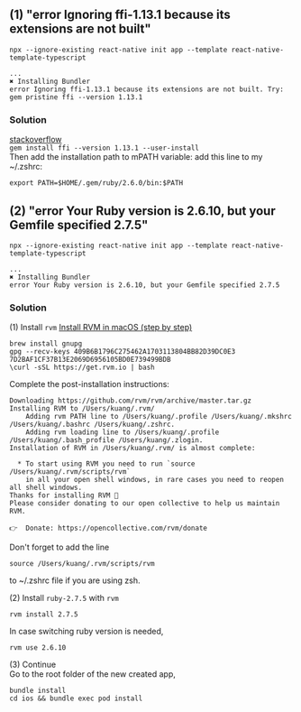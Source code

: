 ## (1) "error Ignoring ffi-1.13.1 because its extensions are not built"
`npx --ignore-existing react-native init app --template react-native-template-typescript`
```
...
✖ Installing Bundler
error Ignoring ffi-1.13.1 because its extensions are not built. Try: gem pristine ffi --version 1.13.1
```
### Solution
[stackoverflow](https://stackoverflow.com/a/65248326)  
`gem install ffi --version 1.13.1 --user-install`  
Then add the installation path to mPATH variable: add this line to my ~/.zshrc:
```
export PATH=$HOME/.gem/ruby/2.6.0/bin:$PATH
```

## (2) "error Your Ruby version is 2.6.10, but your Gemfile specified 2.7.5"
`npx --ignore-existing react-native init app --template react-native-template-typescript`
```
...
✖ Installing Bundler
error Your Ruby version is 2.6.10, but your Gemfile specified 2.7.5
```
### Solution
(1) Install `rvm`
[Install RVM in macOS (step by step)](https://nrogap.medium.com/install-rvm-in-macos-step-by-step-d3b3c236953b)
```
brew install gnupg
gpg --recv-keys 409B6B1796C275462A1703113804BB82D39DC0E3 7D2BAF1CF37B13E2069D6956105BD0E739499BDB
\curl -sSL https://get.rvm.io | bash
```
Complete the post-installation instructions:
```
Downloading https://github.com/rvm/rvm/archive/master.tar.gz
Installing RVM to /Users/kuang/.rvm/
    Adding rvm PATH line to /Users/kuang/.profile /Users/kuang/.mkshrc /Users/kuang/.bashrc /Users/kuang/.zshrc.
    Adding rvm loading line to /Users/kuang/.profile /Users/kuang/.bash_profile /Users/kuang/.zlogin.
Installation of RVM in /Users/kuang/.rvm/ is almost complete:

  * To start using RVM you need to run `source /Users/kuang/.rvm/scripts/rvm`
    in all your open shell windows, in rare cases you need to reopen all shell windows.
Thanks for installing RVM 🙏
Please consider donating to our open collective to help us maintain RVM.

👉  Donate: https://opencollective.com/rvm/donate

```
Don't forget to add the line
```
source /Users/kuang/.rvm/scripts/rvm
```
to ~/.zshrc file if you are using zsh.

(2) Install `ruby-2.7.5` with `rvm`
```
rvm install 2.7.5
```
In case switching ruby version is needed,
```
rvm use 2.6.10
```
(3)  Continue  
Go to the root folder of the new created app,
```
bundle install
cd ios && bundle exec pod install
```
